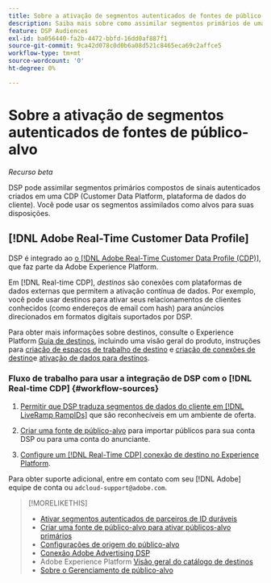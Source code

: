 ```yaml
---
title: Sobre a ativação de segmentos autenticados de fontes de público-alvo
description: Saiba mais sobre como assimilar segmentos primários de uma plataforma de dados do cliente.
feature: DSP Audiences
exl-id: ba056440-fa2b-4472-bbfd-16dd0af887f1
source-git-commit: 9ca42d078c0d0b6a08d521c8465eca69c2affce5
workflow-type: tm+mt
source-wordcount: '0'
ht-degree: 0%

---
```


# Sobre a ativação de segmentos autenticados de fontes de público-alvo

<!-- Doesn't specifically explain what you can do in our UI -->
*Recurso beta*

DSP pode assimilar segmentos primários compostos de sinais autenticados criados em uma CDP (Customer Data Platform, plataforma de dados do cliente). Você pode usar os segmentos assimilados como alvos para suas disposições.

## [!DNL Adobe Real-Time Customer Data Profile]

DSP é integrado ao [o [!DNL Adobe Real-Time Customer Data Profile (CDP)]](https://experienceleague.adobe.com/docs/experience-platform/rtcdp/overview.html), que faz parte da Adobe Experience Platform.

Em [!DNL Real-time CDP], *destinos* são conexões com plataformas de dados externas que permitem a ativação contínua de dados. Por exemplo, você pode usar destinos para ativar seus relacionamentos de clientes conhecidos (como endereços de email com hash) para anúncios direcionados em formatos digitais suportados por DSP.

Para obter mais informações sobre destinos, consulte o Experience Platform [Guia de destinos](https://experienceleague.adobe.com/docs/experience-platform/destinations/home.html), incluindo uma visão geral do produto, instruções para [criação de espaços de trabalho de destino](https://experienceleague.adobe.com/docs/experience-platform/destinations/ui/destinations-workspace.html) e [criação de conexões de destino](https://experienceleague.adobe.com/docs/experience-platform/destinations/ui/connect-destination.html)e [ativação de dados para destinos](https://experienceleague.adobe.com/docs/experience-platform/destinations/ui/activate/activate-segment-streaming-destinations.html).

### Fluxo de trabalho para usar a integração de DSP com o [!DNL Real-time CDP] {#workflow-sources}

<!-- Make sure that titles make the distinctions clear -- everything can't be "Activate XXX." -->

1. [Permitir que DSP traduza segmentos de dados do cliente em [!DNL LiveRamp RampIDs]](source-durable-id.md) que são reconhecíveis em um ambiente de oferta.<!-- I don't think I need this here: This requires DSP account-level and campaign-level settings to enable segment sharing with [!DNL LiveRamp], which will translate customer data to [!DNL RampIDs] to create targetable segments. Your DSP account team will perform this configuration. -->

1. [Criar uma fonte de público-alvo](source-create.md) para importar públicos para sua conta DSP ou para uma conta do anunciante.

1. [Configure um [!DNL Real-Time CDP] conexão de destino no Experience Platform](https://experienceleague.adobe.com/docs/experience-platform/destinations/catalog/advertising/adobe-advertising-cloud-connection.html).

Para obter suporte adicional, entre em contato com seu [!DNL Adobe] equipe de conta ou `adcloud-support@adobe.com`.

>[!MORELIKETHIS]
>
>* [Ativar segmentos autenticados de parceiros de ID duráveis](source-durable-id.md)
>* [Criar uma fonte de público-alvo para ativar públicos-alvo primários](source-create.md)
>* [Configurações de origem do público-alvo](source-settings.md)
>* [Conexão Adobe Advertising DSP](https://experienceleague.adobe.com/docs/experience-platform/destinations/catalog/advertising/adobe-advertising-cloud-connection.html)
>* Adobe Experience Platform [Visão geral do catálogo de destinos](https://experienceleague.adobe.com/docs/experience-platform/destinations/catalog/overview.html)
>* [Sobre o Gerenciamento de público-alvo](/help/dsp/audiences/audience-about.md)

